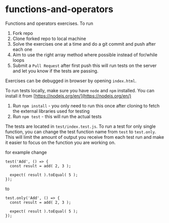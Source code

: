 # functions-and-operators

Functions and operators exercises. To run

1. Fork repo
2. Clone forked repo to local machine
4. Solve the exercises one at a time and do a git commit and push after each one
5. Aim to use the right array method where possible instead of for/while loops
6. Submit a `Pull Request` after first push this will run tests on the server and let you know if the tests are passing.

Exercises can be debugged in browser by opening `index.html`.

To run tests locally, make sure you have `node` and `npm` installed. You can install it from [https://nodejs.org/en/](https://nodejs.org/en/)

1. Run `npm install` - you only need to run this once after cloning to fetch the external libraries used for testing
2. Run `npm test` - this will run the actual tests

The tests are located in `test/index.test.js`. To run a test for only single function, you can change the test function name from `test` to `test.only`. This will limit the amount of output you receive from each test run and make it easier to focus on the function you are working on.

for example change
```
test('Add', () => {
  const result = add( 2, 3 );

  expect( result ).toEqual( 5 );
});
```

to

```
test.only('Add', () => {
  const result = add( 2, 3 );

  expect( result ).toEqual( 5 );
});
```
